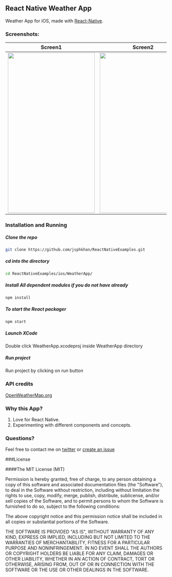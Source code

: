 ## React Native Weather App

Weather App for iOS, made with [React-Native](https://github.com/facebook/react-native).

### Screenshots:  
Screen1                    |   Screen2                 |  Screen3
:-------------------------:|:-------------------------:|:-------------------------
<img src="http://jsphkhan.github.io/ReactNativeWeatherApp/assets/screenshots/screen1.png" height="500"  width="271"/>  | <img src="http://jsphkhan.github.io/ReactNativeWeatherApp/assets/screenshots/screen2.png" height="500"  width="271"/>  | <img src="http://jsphkhan.github.io/ReactNativeWeatherApp/assets/screenshots/screen3.png" height="500"  width="271"/>


### Installation and Running
##### Clone the repo
```bash
git clone https://github.com/jsphkhan/ReactNativeExamples.git
```
##### cd into the directory
```bash
cd ReactNativeExamples/ios/WeatherApp/
```
##### Install All dependent modules if you do not have already
```bash
npm install
```
##### To start the React packager
```bash
npm start
```
##### Launch XCode
Double click WeatherApp.xcodeproj inside WeatherApp directory

##### Run project
Run project by clicking on run button

### API credits
[OpenWeatherMap.org](http://openweathermap.org/)

### Why this App?
1. Love for React Native.
2. Experimenting with different components and concepts.
 

### Questions?
Feel free to contact me on [twitter](https://twitter.com/joseph_rialab) or [create an issue](https://github.com/jsphkhan/ReactNativeExamples/issues/new)

###License

####The MIT License (MIT)

Permission is hereby granted, free of charge, to any person obtaining a copy
of this software and associated documentation files (the "Software"), to deal
in the Software without restriction, including without limitation the rights
to use, copy, modify, merge, publish, distribute, sublicense, and/or sell
copies of the Software, and to permit persons to whom the Software is
furnished to do so, subject to the following conditions:

The above copyright notice and this permission notice shall be included in
all copies or substantial portions of the Software.

THE SOFTWARE IS PROVIDED "AS IS", WITHOUT WARRANTY OF ANY KIND, EXPRESS OR
IMPLIED, INCLUDING BUT NOT LIMITED TO THE WARRANTIES OF MERCHANTABILITY,
FITNESS FOR A PARTICULAR PURPOSE AND NONINFRINGEMENT. IN NO EVENT SHALL THE
AUTHORS OR COPYRIGHT HOLDERS BE LIABLE FOR ANY CLAIM, DAMAGES OR OTHER
LIABILITY, WHETHER IN AN ACTION OF CONTRACT, TORT OR OTHERWISE, ARISING FROM,
OUT OF OR IN CONNECTION WITH THE SOFTWARE OR THE USE OR OTHER DEALINGS IN
THE SOFTWARE.

